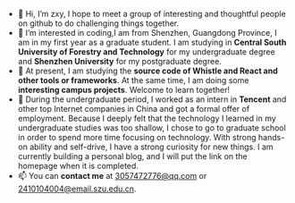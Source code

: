 - 👋 Hi, I’m zxy, I hope to meet a group of interesting and thoughtful people on github to do challenging things together.
- 👀 I’m interested in coding,I am from Shenzhen, Guangdong Province, I am in my first year as a graduate student. I am studying in **Central South University of Forestry and Technology** for my undergraduate degree and **Shenzhen University** for my postgraduate degree.
- 🌱 At present, I am studying the **source code of Whistle and React and other tools or frameworks**. At the same time, I am doing some **interesting campus projects**. Welcome to learn together!
- 💞️ During the undergraduate period, I worked as an intern in **Tencent** and other top Internet companies in China and got a formal offer of employment. Because I deeply felt that the technology I learned in my undergraduate studies was too shallow, I chose to go to graduate school in order to spend more time focusing on technology. With strong hands-on ability and self-drive, I have a strong curiosity for new things. I am currently building a personal blog, and I will put the link on the homepage when it is completed.
- 📫 You can **contact me** at 3057472776@qq.com or 2410104004@email.szu.edu.cn.

<!---
hjhxy/hjhxy is a ✨ special ✨ repository because its `README.md` (this file) appears on your GitHub profile.
You can click the Preview link to take a look at your changes.
--->
